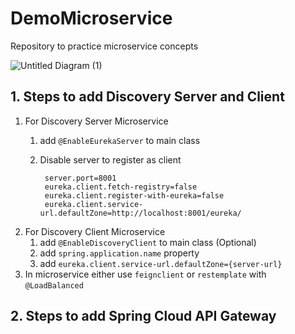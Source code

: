 # DemoMicroservice

Repository to practice microservice concepts

![Untitled Diagram (1)](https://user-images.githubusercontent.com/67855380/169911609-858e01cd-cafa-4503-88a2-343a154dcb7c.jpg)

## 1. Steps to add Discovery Server and Client

1. For Discovery Server Microservice
   1. add `@EnableEurekaServer` to main class
   2.  Disable server to register as client

       ```
        server.port=8001  
        eureka.client.fetch-registry=false 
        eureka.client.register-with-eureka=false  
        eureka.client.service-url.defaultZone=http://localhost:8001/eureka/   
       ```
2. For Discovery Client Microservice
   1. add `@EnableDiscoveryClient` to main class (Optional)
   2. add `spring.application.name` property
   3. add `eureka.client.service-url.defaultZone={server-url}`
3. In microservice either use `feignclient` or `restemplate` with `@LoadBalanced`

## 2. Steps to add Spring Cloud API Gateway
